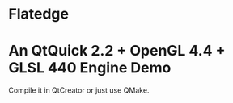 Flatedge
========

<h1>An QtQuick 2.2 + OpenGL 4.4 + GLSL 440 Engine Demo</h1>

Compile it in QtCreator or just use QMake.


